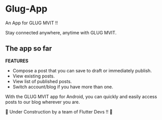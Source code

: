 # Glug-App
An App for GLUG MVIT !! 

Stay connected anywhere, anytime with GLUG MVIT.

## The app so far



**FEATURES**
* Compose a post that you can save to draft or immediately publish.
* View existing posts.
* View list of published posts.
* Switch account/blog if you have more than one.

With the GLUG MVIT app for Android, you can quickly and easily access posts to our blog wherever you are.

:construction: Under Construction by a team of Flutter Devs !! :construction:

